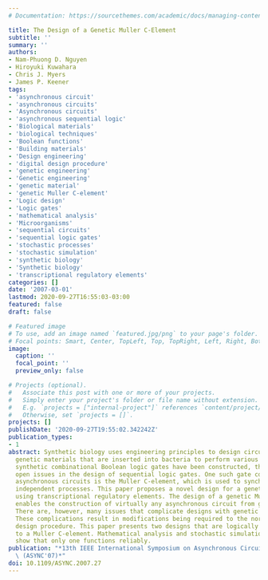 ```yaml
---
# Documentation: https://sourcethemes.com/academic/docs/managing-content/

title: The Design of a Genetic Muller C-Element
subtitle: ''
summary: ''
authors:
- Nam-Phuong D. Nguyen
- Hiroyuki Kuwahara
- Chris J. Myers
- James P. Keener
tags:
- 'asynchronous circuit'
- 'asynchronous circuits'
- 'Asynchronous circuits'
- 'asynchronous sequential logic'
- 'Biological materials'
- 'biological techniques'
- 'Boolean functions'
- 'Building materials'
- 'Design engineering'
- 'digital design procedure'
- 'genetic engineering'
- 'Genetic engineering'
- 'genetic material'
- 'genetic Muller C-element'
- 'Logic design'
- 'Logic gates'
- 'mathematical analysis'
- 'Microorganisms'
- 'sequential circuits'
- 'sequential logic gates'
- 'stochastic processes'
- 'stochastic simulation'
- 'synthetic biology'
- 'Synthetic biology'
- 'transcriptional regulatory elements'
categories: []
date: '2007-03-01'
lastmod: 2020-09-27T16:55:03-03:00
featured: false
draft: false

# Featured image
# To use, add an image named `featured.jpg/png` to your page's folder.
# Focal points: Smart, Center, TopLeft, Top, TopRight, Left, Right, BottomLeft, Bottom, BottomRight.
image:
  caption: ''
  focal_point: ''
  preview_only: false

# Projects (optional).
#   Associate this post with one or more of your projects.
#   Simply enter your project's folder or file name without extension.
#   E.g. `projects = ["internal-project"]` references `content/project/deep-learning/index.md`.
#   Otherwise, set `projects = []`.
projects: []
publishDate: '2020-09-27T19:55:02.342242Z'
publication_types:
- 1
abstract: Synthetic biology uses engineering principles to design circuits out of
  genetic materials that are inserted into bacteria to perform various tasks. While
  synthetic combinational Boolean logic gates have been constructed, there are many
  open issues in the design of sequential logic gates. One such gate common in most
  asynchronous circuits is the Muller C-element, which is used to synchronize multiple
  independent processes. This paper proposes a novel design for a genetic Muller C-element
  using transcriptional regulatory elements. The design of a genetic Muller C-element
  enables the construction of virtually any asynchronous circuit from genetic material.
  There are, however, many issues that complicate designs with genetic materials.
  These complications result in modifications being required to the normal digital
  design procedure. This paper presents two designs that are logically equivalent
  to a Muller C-element. Mathematical analysis and stochastic simulation, however,
  show that only one functions reliably.
publication: "*13th IEEE International Symposium on Asynchronous Circuits and Systems\
  \ (ASYNC'07)*"
doi: 10.1109/ASYNC.2007.27
---
```

